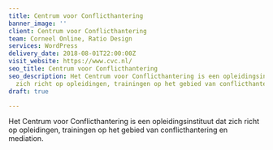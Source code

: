 ```yaml
---
title: Centrum voor Conflicthantering
banner_image: ''
client: Centrum voor Conflicthantering
team: Corneel Online, Ratio Design
services: WordPress
delivery_date: 2018-08-01T22:00:00Z
visit_website: https://www.cvc.nl/
seo_title: Centrum voor Conflicthantering
seo_description: Het Centrum voor Conflicthantering is een opleidingsinstituut dat
  zich richt op opleidingen, trainingen op het gebied van conflicthantering en mediation.
draft: true

---
```

Het Centrum voor Conflicthantering is een opleidingsinstituut dat zich richt op opleidingen, trainingen op het gebied van conflicthantering en mediation.